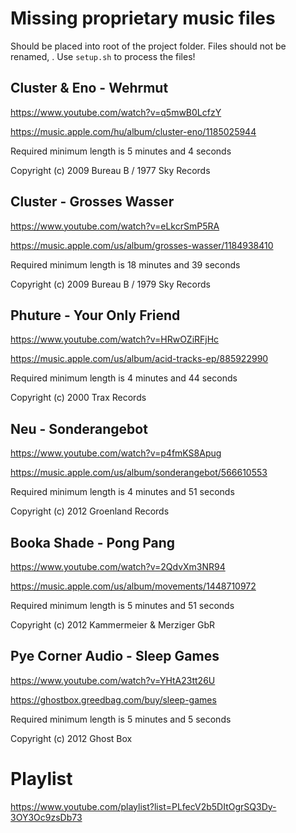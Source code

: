 # Missing proprietary music files

Should be placed into root of the project folder. Files should not be renamed, . Use `setup.sh` to process the files!

## Cluster & Eno - Wehrmut

https://www.youtube.com/watch?v=q5mwB0LcfzY

https://music.apple.com/hu/album/cluster-eno/1185025944

Required minimum length is 5 minutes and 4 seconds

Copyright (c) 2009 Bureau B / 1977 Sky Records

## Cluster - Grosses Wasser

https://www.youtube.com/watch?v=eLkcrSmP5RA

https://music.apple.com/us/album/grosses-wasser/1184938410

Required minimum length is 18 minutes and 39 seconds

Copyright (c) 2009 Bureau B / 1979 Sky Records

## Phuture - Your Only Friend

https://www.youtube.com/watch?v=HRwOZiRFjHc

https://music.apple.com/us/album/acid-tracks-ep/885922990

Required minimum length is 4 minutes and 44 seconds

Copyright (c) 2000 Trax Records

## Neu - Sonderangebot

https://www.youtube.com/watch?v=p4fmKS8Apug

https://music.apple.com/us/album/sonderangebot/566610553

Required minimum length is 4 minutes and 51 seconds

Copyright (c) 2012 Groenland Records

## Booka Shade - Pong Pang

https://www.youtube.com/watch?v=2QdvXm3NR94

https://music.apple.com/us/album/movements/1448710972

Required minimum length is 5 minutes and 51 seconds

Copyright (c) 2012 Kammermeier & Merziger GbR

## Pye Corner Audio - Sleep Games

https://www.youtube.com/watch?v=YHtA23tt26U

https://ghostbox.greedbag.com/buy/sleep-games

Required minimum length is 5 minutes and 5 seconds

Copyright (c) 2012 Ghost Box

# Playlist

https://www.youtube.com/playlist?list=PLfecV2b5DItOgrSQ3Dy-3OY3Oc9zsDb73